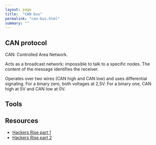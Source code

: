 ```yaml
---
layout: page
title:  "CAN bus"
permalink: "can-bus.html"
summary: ""
---
```


## CAN protocol

CAN: Controlled Area Network.

Acts as a broadcast network: impossible to talk to a specific nodes. The content
of the message identifies the receiver.

Operates over two wires (CAN high and CAN low) and uses differential signaling.
For a binary zero, both voltages at 2,5V. For a binary one, CAN high at 5V and
CAN low at 0V.

## Tools

## Resources
* [Hackers Rise part 1](https://www.hackers-arise.com/single-post/2017/08/04/Automobile-Hacking-Part-1-The-CAN-Protocol)
* [Hackers Rise part 2](https://www.hackers-arise.com/single-post/2017/08/08/Automobile-Hacking-Part-2-The-can-utils-or-SocketCAN)
